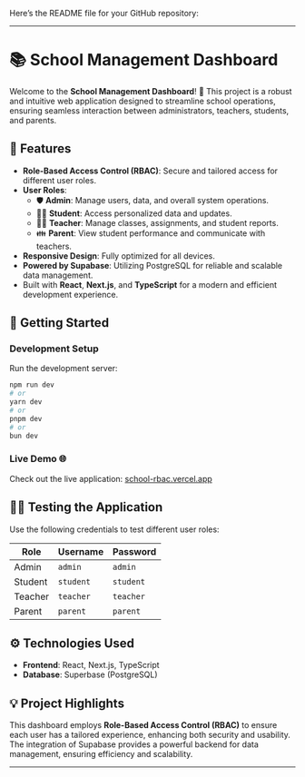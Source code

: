 Here’s the README file for your GitHub repository:

---

# 📚 School Management Dashboard

Welcome to the **School Management Dashboard**! 🚀 This project is a robust and intuitive web application designed to streamline school operations, ensuring seamless interaction between administrators, teachers, students, and parents.

## 🌟 Features

- **Role-Based Access Control (RBAC)**: Secure and tailored access for different user roles.
- **User Roles**:
  - 🛡️ **Admin**: Manage users, data, and overall system operations.
  - 👨‍🎓 **Student**: Access personalized data and updates.
  - 👩‍🏫 **Teacher**: Manage classes, assignments, and student reports.
  - 👪 **Parent**: View student performance and communicate with teachers.
- **Responsive Design**: Fully optimized for all devices.
- **Powered by Supabase**: Utilizing PostgreSQL for reliable and scalable data management.
- Built with **React**, **Next.js**, and **TypeScript** for a modern and efficient development experience.

## 🚀 Getting Started

### Development Setup

Run the development server:

```bash
npm run dev
# or
yarn dev
# or
pnpm dev
# or
bun dev
```

### Live Demo 🌐

Check out the live application: [school-rbac.vercel.app](https://school-rbac.vercel.app)

## 🧑‍💻 Testing the Application

Use the following credentials to test different user roles:

| **Role**    | **Username**  | **Password**  |
|-------------|---------------|---------------|
| Admin       | `admin`       | `admin`       |
| Student     | `student`     | `student`     |
| Teacher     | `teacher`     | `teacher`     |
| Parent      | `parent`      | `parent`      |

## ⚙️ Technologies Used

- **Frontend**: React, Next.js, TypeScript
- **Database**: Superbase (PostgreSQL)

## 💡 Project Highlights

This dashboard employs **Role-Based Access Control (RBAC)** to ensure each user has a tailored experience, enhancing both security and usability. The integration of Supabase provides a powerful backend for data management, ensuring efficiency and scalability.

---
